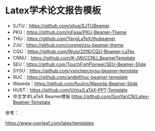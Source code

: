 # Latex学术论文报告模板




- SJTU：https://github.com/sjtug/SJTUBeamer
- PKU：https://github.com/inFaaa/PKU-Beamer-Theme
- THU：https://github.com/YangLaTeX/thubeamer
- ZJU：https://github.com/corenel/zju-beamer-theme
- CQU：https://github.com/Wusir2018/CQU-Beamer-LaTex
- CNNU：https://github.com/K-JW/CCNU_BeamerTemplate
- SEU：https://github.com/TouchFishPioneer/SEU-Beamer-Slide
- SYSU：https://github.com/yxnchen/sysu-beamer-template
- RUC：https://github.com/andelf/ruc-beamer-template
- Waseda：https://github.com/fuujiro/Waseda-Beamer-Slide
- HUST：https://github.com/Urinx/LaTeX-PPT-Template
- 中文学术LaTeX Beamer模板 https://github.com/SunYanCN/Latex-Beamer-Template


参考：

https://www.overleaf.com/latex/templates
